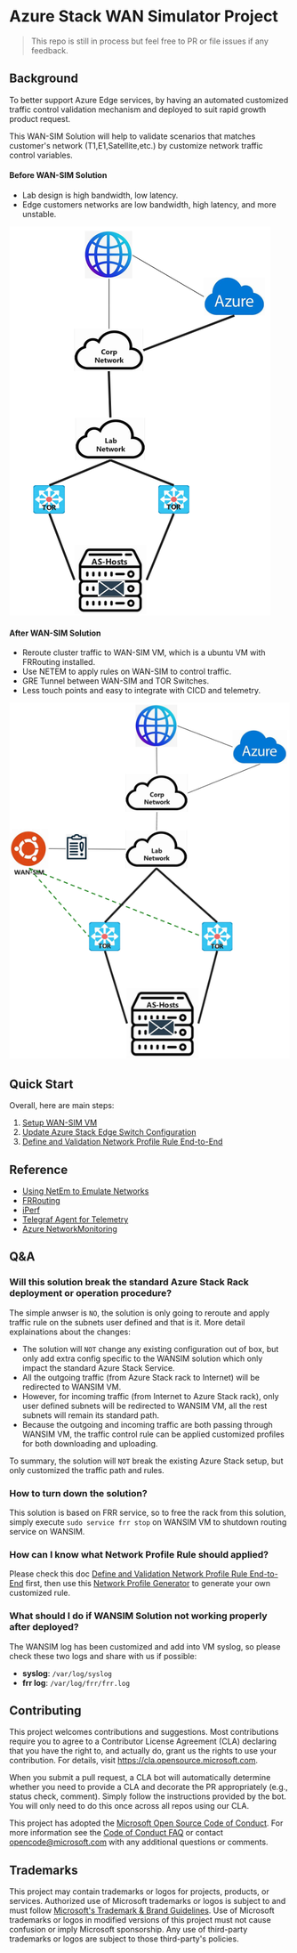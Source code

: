 # Azure Stack WAN Simulator Project

> This repo is still in process but feel free to PR or file issues if any feedback.

## Background

To better support Azure Edge services, by having an automated customized traffic control validation mechanism and deployed to suit rapid growth product request.

This WAN-SIM Solution will help to validate scenarios that matches customer's network (T1,E1,Satellite,etc.) by customize network traffic control variables.

#### Before WAN-SIM Solution

- Lab design is high bandwidth, low latency.
- Edge customers networks are low bandwidth, high latency, and more unstable.

![Before WAN-SIM Solution](/img/before_wansim_solution.png)

#### After WAN-SIM Solution

- Reroute cluster traffic to WAN-SIM VM, which is a ubuntu VM with FRRouting installed.
- Use NETEM to apply rules on WAN-SIM to control traffic.
- GRE Tunnel between WAN-SIM and TOR Switches.
- Less touch points and easy to integrate with CICD and telemetry.

![After WAN-SIM Solution](/img/after_wansim_solution.png)

## Quick Start

Overall, here are main steps:

1. [Setup WAN-SIM VM](./docs/WANSIM_VM_Setup.md)
2. [Update Azure Stack Edge Switch Configuration](./docs/AzureStackEdge_Switch_Config.md)
3. [Define and Validation Network Profile Rule End-to-End](./docs/Network_Profile_Definition_Validation.md)

## Reference

- [Using NetEm to Emulate Networks](https://srtlab.github.io/srt-cookbook/how-to-articles/using-netem-to-emulate-networks.html#:~:text=NetEm%28Network%20Emulator%29%20is%20an%20enhancement%20of%20the%20Linux,Differentiated%20Services%20%28diffserv%29%20facilities%20in%20the%20Linux%20kernel)
- [FRRouting](https://github.com/FRRouting/frr)
- [iPerf](https://iperf.fr/iperf-doc.php)
- [Telegraf Agent for Telemetry](https://github.com/influxdata/telegraf)
- [Azure NetworkMonitoring](https://github.com/Azure/NetworkMonitoring/blob/main/AzureCT/PerformanceTesting.md)

## Q&A

### Will this solution break the standard Azure Stack Rack deployment or operation procedure?

The simple anwser is `NO`, the solution is only going to reroute and apply traffic rule on the subnets user defined and that is it.
More detail explainations about the changes:

- The solution will `NOT` change any existing configuration out of box, but only add extra config specific to the WANSIM solution which only impact the standard Azure Stack Service.
- All the outgoing traffic (from Azure Stack rack to Internet) will be redirected to WANSIM VM.
- However, for incoming traffic (from Internet to Azure Stack rack), only user defined subnets will be redirected to WANSIM VM, all the rest subnets will remain its standard path.
- Because the outgoing and incoming traffic are both passing through WANSIM VM, the traffic control rule can be applied customized profiles for both downloading and uploading.

To summary, the solution will `NOT` break the existing Azure Stack setup, but only customized the traffic path and rules.

### How to turn down the solution?

This solution is based on FRR service, so to free the rack from this solution, simply execute `sudo service frr stop` on WANSIM VM to shutdown routing service on WANSIM.

### How can I know what Network Profile Rule should applied?

Please check this doc [Define and Validation Network Profile Rule End-to-End](./docs/Network_Profile_Definition_Validation.md) first, then use this [Network Profile Generator](./docs/Network_Profile_Generator.md) to generate your own customized rule.

### What should I do if WANSIM Solution not working properly after deployed?

The WANSIM log has been customized and add into VM syslog, so please check these two logs and share with us if possible:

- **syslog**: `/var/log/syslog`
- **frr log**: `/var/log/frr/frr.log`

## Contributing

This project welcomes contributions and suggestions. Most contributions require you to agree to a
Contributor License Agreement (CLA) declaring that you have the right to, and actually do, grant us
the rights to use your contribution. For details, visit https://cla.opensource.microsoft.com.

When you submit a pull request, a CLA bot will automatically determine whether you need to provide
a CLA and decorate the PR appropriately (e.g., status check, comment). Simply follow the instructions
provided by the bot. You will only need to do this once across all repos using our CLA.

This project has adopted the [Microsoft Open Source Code of Conduct](https://opensource.microsoft.com/codeofconduct/).
For more information see the [Code of Conduct FAQ](https://opensource.microsoft.com/codeofconduct/faq/) or
contact [opencode@microsoft.com](mailto:opencode@microsoft.com) with any additional questions or comments.

## Trademarks

This project may contain trademarks or logos for projects, products, or services. Authorized use of Microsoft
trademarks or logos is subject to and must follow
[Microsoft's Trademark & Brand Guidelines](https://www.microsoft.com/en-us/legal/intellectualproperty/trademarks/usage/general).
Use of Microsoft trademarks or logos in modified versions of this project must not cause confusion or imply Microsoft sponsorship.
Any use of third-party trademarks or logos are subject to those third-party's policies.
